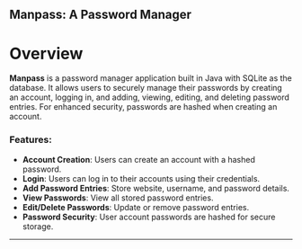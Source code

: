 ## **Manpass: A Password Manager**

# **Overview**

**Manpass** is a password manager application built in Java with SQLite as the database. It allows users to securely manage their passwords by creating an account, logging in, and adding, viewing, editing, and deleting password entries. For enhanced security, passwords are hashed when creating an account.

### **Features**:
- **Account Creation**: Users can create an account with a hashed password.
- **Login**: Users can log in to their accounts using their credentials.
- **Add Password Entries**: Store website, username, and password details.
- **View Passwords**: View all stored password entries.
- **Edit/Delete Passwords**: Update or remove password entries.
- **Password Security**: User account passwords are hashed for secure storage.

---

